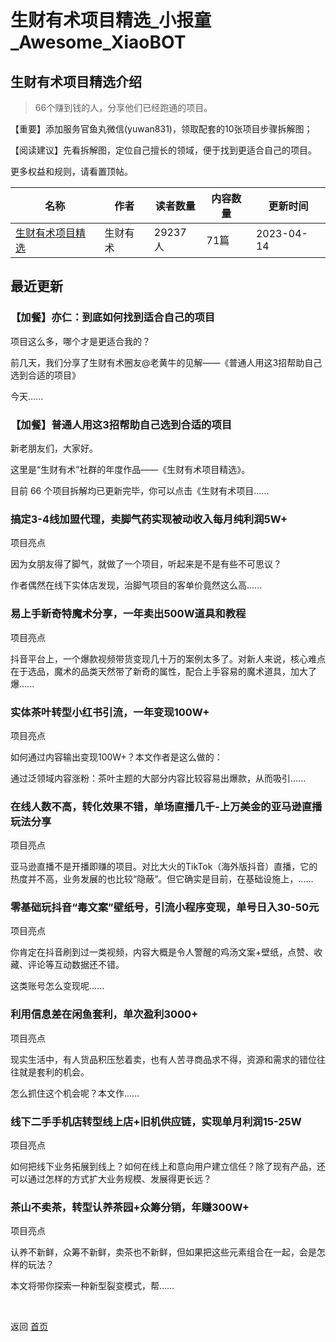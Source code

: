 # 生财有术项目精选_小报童_Awesome_XiaoBOT

## 生财有术项目精选介绍
> 66个赚到钱的人，分享他们已经跑通的项目。    
    
【重要】添加服务官鱼丸微信(yuwan831)，领取配套的10张项目步骤拆解图；    
    
【阅读建议】先看拆解图，定位自己擅长的领域，便于找到更适合自己的项目。    
    
更多权益和规则，请看置顶帖。  
  


|名称|作者|读者数量|内容数量|更新时间|
|---|---|---|---|---|
|[生财有术项目精选](https://xiaobot.net/p/shengcaiyoushu?refer=0b133df9-27dc-423b-8101-639049001c13)|生财有术|29237人|71篇|2023-04-14|

## 最近更新
### 【加餐】亦仁：到底如何找到适合自己的项目

项目这么多，哪个才是更适合我的？

前几天，我们分享了生财有术圈友@老黄牛的见解——《普通人用这3招帮助自己选到合适的项目》

今天......

### 【加餐】普通人用这3招帮助自己选到合适的项目

新老朋友们，大家好。

这里是“生财有术”社群的年度作品——《生财有术项目精选》。

目前 66 个项目拆解均已更新完毕，你可以点击《生财有术项目......

### 搞定3-4线加盟代理，卖脚气药实现被动收入每月纯利润5W+

项目亮点

因为女朋友得了脚气，就做了一个项目，听起来是不是有些不可思议？

作者偶然在线下实体店发现，治脚气项目的客单价竟然这么高......

### 易上手新奇特魔术分享，一年卖出500W道具和教程

项目亮点

抖音平台上，一个爆款视频带货变现几十万的案例太多了。对新人来说，核心难点在于选品，魔术的品类天然带了新奇的属性，配合上手容易的魔术道具，加大了爆......

### 实体茶叶转型小红书引流，一年变现100W+

项目亮点

如何通过内容输出变现100W+？本文作者是这么做的：

通过泛领域内容涨粉：茶叶主题的大部分内容比较容易出爆款，从而吸引......

### 在线人数不高，转化效果不错，单场直播几千-上万美金的亚马逊直播玩法分享

项目亮点

亚马逊直播不是开播即赚的项目。对比大火的TikTok（海外版抖音）直播，它的热度并不高，业务发展的也比较“隐蔽”。但它确实是目前，在基础设施上，......

### 零基础玩抖音“毒文案”壁纸号，引流小程序变现，单号日入30-50元

项目亮点

你肯定在抖音刷到过一类视频，内容大概是令人警醒的鸡汤文案+壁纸，点赞、收藏、评论等互动数据还不错。

这类账号怎么变现呢......

### 利用信息差在闲鱼套利，单次盈利3000+

项目亮点

现实生活中，有人货品积压愁着卖，也有人苦寻商品求不得，资源和需求的错位往往就是套利的机会。

怎么抓住这个机会呢？本文作......

### 线下二手手机店转型线上店+旧机供应链，实现单月利润15-25W

项目亮点

如何把线下业务拓展到线上？如何在线上和意向用户建立信任？除了现有产品，还可以通过怎样的方式扩大业务规模、发展得更长远？

### 茶山不卖茶，转型认养茶园+众筹分销，年赚300W+

项目亮点

认养不新鲜，众筹不新鲜，卖茶也不新鲜，但如果把这些元素组合在一起，会是怎样的玩法？

本文将带你探索一种新型裂变模式，帮......


<a href="https://github.com/Reno9527/awesome-xiaobot" style="color: white; text-decoration: none;">awesome-xiaobot</a>

返回 [首页](../README.md)
